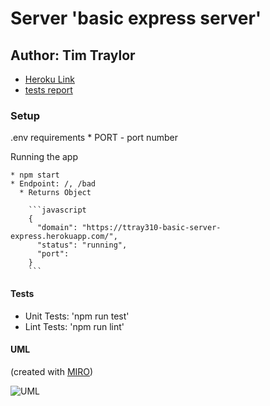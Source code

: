 # Server 'basic express server'

## Author: Tim Traylor

* [Heroku Link](https://ttray310-basic-server-express.herokuapp.com/)
* [tests report](https://github.com/TTraylor310/basic-express-server/actions)

### Setup

.env requirements
    * PORT - port number

Running the app

    * npm start
    * Endpoint: /, /bad
      * Returns Object

        ```javascript
        {
          "domain": "https://ttray310-basic-server-express.herokuapp.com/",
          "status": "running",
          "port": 
        }
        ```

#### Tests

* Unit Tests: 'npm run test'
* Lint Tests: 'npm run lint'

#### UML

(created with [MIRO](http://miro.com/))

![UML](./)
